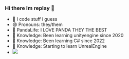 ### Hi there Im replay 👋
- 🌱 I code stuff i guess
- 😄 Pronouns: they/them
- 🐼 PandaLife: I LOVE PANDA THEY THE BEST
- 🌱 Knowledge: Been learning unityengine since 2020
- 🌱 Knowledge: Been learning C# since 2022
- 🌱 Knowledge: Starting to learn UnrealEngine
- [![](https://github-readme-stats.vercel.app/api?username=replay-tag&show_icons=true&card_width=1000&theme=dark#gh-dark-mode-only)](https://github.com/anuraghazra/github-readme-stats#gh-dark-mode-only)

<!--
**Replay-Tag/Replay-Tag** is a ✨ _special_ ✨ repository because its `README.md` (this file) appears on your GitHub profile.

Here are some ideas to get you started:

- 🔭 I’m currently working on ...
- 🌱 I’m currently learning ...
- 👯 I’m looking to collaborate on ...
- 🤔 I’m looking for help with ...
- 💬 Ask me about ...
- 📫 How to reach me: ...
- 😄 Pronouns: ...
- ⚡ Fun fact: ...
-->
